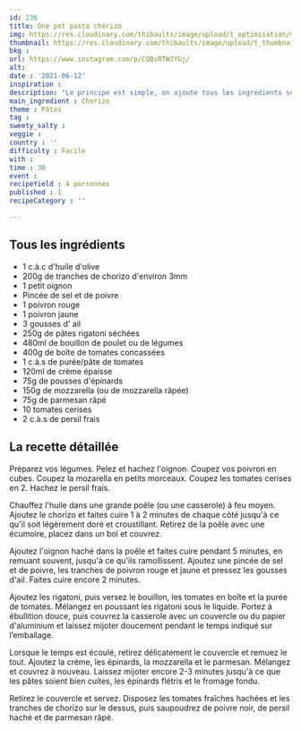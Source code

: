 ```yaml
---
id: 236
title: One pot pasta chorizo
img: https://res.cloudinary.com/thibaults/image/upload/t_optimisation/v1623526873/Recipes/20210612_one_pot_pasta_chorizo.jpg
thumbnail: https://res.cloudinary.com/thibaults/image/upload/t_thumbnail_josie/v1623526873/Recipes/20210612_one_pot_pasta_chorizo.jpg
bkg : 
url: https://www.instagram.com/p/CQBsRTWJYUj/
alt: 
date : '2021-06-12'
inspiration : 
description: "Le principe est simple, on ajoute tous les ingrédients solides et liquides dans une casserole et on laisse cuire. Facile et rapide, ça va en ravir certains !"
main_ingredient : Chorizo
theme : Pâtes
tag : 
sweety_salty : 
veggie : 
country : ''
difficulty : Facile
with : 
time : 30
event :
recipeYield : 4 personnes
published : 1
recipeCategory : ''

---
```


## Tous les ingrédients
 - 1 c.à.c d'huile d'olive
 - 200g de tranches de chorizo d'environ 3mm
 - 1 petit oignon
 - Pincée de sel et de poivre
 - 1 poivron rouge
 - 1 poivron jaune
 - 3 gousses d' ail
 - 250g de pâtes rigatoni séchées
 - 480ml de bouillon de poulet ou de légumes
 - 400g de boîte de tomates concassées
 - 1 c.à.s de purée/pâte de tomates
 - 120ml de crème épaisse
 - 75g de pousses d'épinards
 - 150g de mozzarella (ou de mozzarella râpée)
 - 75g de parmesan râpé
 - 10 tomates cerises
 - 2 c.à.s de persil frais

## La recette détaillée
Préparez vos légumes. Pelez et hachez l'oignon. Coupez vos poivron en cubes. Coupez la mozarella en petits morceaux. Coupez les tomates cerises en 2. Hachez le persil frais.

Chauffez l'huile dans une grande poêle (ou une casserole) à feu moyen. Ajoutez le chorizo et faites cuire 1 à 2 minutes de chaque côté jusqu'à ce qu'il soit légèrement doré et croustillant. Retirez de la poêle avec une écumoire, placez dans un bol et couvrez.

Ajoutez l'oignon haché dans la poêle et faites cuire pendant 5 minutes, en remuant souvent, jusqu'à ce qu'ils ramollissent. Ajoutez une pincée de sel et de poivre, les tranches de poivron rouge et jaune et pressez les gousses d'ail. Faites cuire encore 2 minutes.

Ajoutez les rigatoni, puis versez le bouillon, les tomates en boîte et la purée de tomates. Mélangez en poussant les rigatoni sous le liquide. Portez à ébullition douce, puis couvrez la casserole avec un couvercle ou du papier d'aluminium et laissez mijoter doucement pendant le temps indiqué sur l’emballage.

Lorsque le temps est écoulé, retirez délicatement le couvercle et remuez le tout. Ajoutez la crème, les épinards, la mozzarella et le parmesan. Mélangez et couvrez à nouveau. Laissez mijoter encore 2-3 minutes jusqu'à ce que les pâtes soient bien cuites, les épinards flétris et le fromage fondu.

Retirez le couvercle et servez. Disposez les tomates fraîches hachées et les tranches de chorizo sur le dessus, puis saupoudrez de poivre noir, de persil haché et de parmesan râpé.